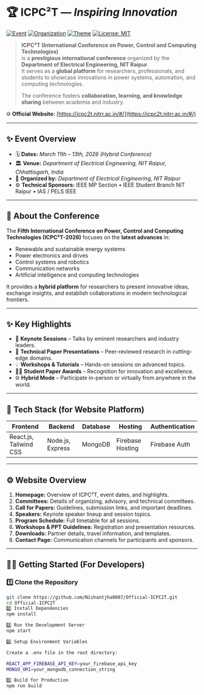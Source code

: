 # 🏆 **ICPC²T** — *Inspiring Innovation*

[![Event](https://img.shields.io/badge/Event-ICPC²T%202026-blue)](https://icpc2t.nitrr.ac.in/#/)
[![Organization](https://img.shields.io/badge/Host-NIT%20Raipur-red)](https://nitrr.ac.in/)
[![Theme](https://img.shields.io/badge/Theme-Power%2C%20Control%20%26%20Computing%20Technologies-green)](#)
[![License: MIT](https://img.shields.io/badge/License-MIT-yellow.svg)](LICENSE)

> **ICPC²T (International Conference on Power, Control and Computing Technologies)**  
> is a **prestigious international conference** organized by the **Department of Electrical Engineering, NIT Raipur**.  
> It serves as a **global platform** for researchers, professionals, and students to showcase innovations in power systems, automation, and computing technologies.  
>
> The conference fosters **collaboration, learning, and knowledge sharing** between academia and industry.

🌐 **Official Website:** [https://icpc2t.nitrr.ac.in/#/](https://icpc2t.nitrr.ac.in/#/)

---

## ✨ **Event Overview**

- 🗓 **Dates:** *March 11th – 13th, 2026 (Hybrid Conference)*  
- 🏛 **Venue:** *Department of Electrical Engineering, NIT Raipur, Chhattisgarh, India*  
- 🤝 **Organized by:** *Department of Electrical Engineering, NIT Raipur*  
- ⚙️ **Technical Sponsors:** IEEE MP Section • IEEE Student Branch NIT Raipur • IAS / PELS IEEE  

---

## 🎯 **About the Conference**

The **Fifth International Conference on Power, Control and Computing Technologies (ICPC²T-2026)** focuses on the **latest advances** in:  
- Renewable and sustainable energy systems  
- Power electronics and drives  
- Control systems and robotics  
- Communication networks  
- Artificial intelligence and computing technologies  

It provides a **hybrid platform** for researchers to present innovative ideas, exchange insights, and establish collaborations in modern technological frontiers.

---

## ✨ **Key Highlights**

- 🧠 **Keynote Sessions** – Talks by eminent researchers and industry leaders.  
- 📘 **Technical Paper Presentations** – Peer-reviewed research in cutting-edge domains.  
- 💡 **Workshops & Tutorials** – Hands-on sessions on advanced topics.  
- 🧑‍🏫 **Student Paper Awards** – Recognition for innovation and excellence.  
- 🌐 **Hybrid Mode** – Participate in-person or virtually from anywhere in the world.  

---

## 🚀 **Tech Stack (for Website Platform)**

| Frontend | Backend | Database | Hosting | Authentication |
|-----------|----------|-----------|-----------|----------------|
| React.js, Tailwind CSS | Node.js, Express | MongoDB | Firebase Hosting | Firebase Auth |

---

## ⚙️ **Website Overview**

1. **Homepage:** Overview of ICPC²T, event dates, and highlights.  
2. **Committees:** Details of organizing, advisory, and technical committees.  
3. **Call for Papers:** Guidelines, submission links, and important deadlines.  
4. **Speakers:** Keynote speaker lineup and session topics.  
5. **Program Schedule:** Full timetable for all sessions.  
6. **Workshops & PPT Guidelines:** Registration and presentation resources.  
7. **Downloads:** Partner details, travel information, and templates.  
8. **Contact Page:** Communication channels for participants and sponsors.  

---

## 🧑‍💻 **Getting Started (For Developers)**

### 1️⃣ Clone the Repository
```bash
git clone https://github.com/Nishantjha0007/Official-ICPC2T.git
cd Official-ICPC2T
2️⃣ Install Dependencies
npm install

3️⃣ Run the Development Server
npm start

4️⃣ Setup Environment Variables

Create a .env file in the root directory:

REACT_APP_FIREBASE_API_KEY=your_firebase_api_key
MONGO_URI=your_mongodb_connection_string

5️⃣ Build for Production
npm run build
